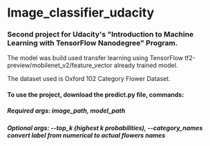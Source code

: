 # Image_classifier_udacity


### Second project for Udacity's "Introduction to Machine Learning with TensorFlow Nanodegree" Program.

The model was build used transfer learning using TensorFlow tf2-preview/mobilenet_v2/feature_vector already trained model.

The dataset used is Oxford 102 Category Flower Dataset.

#### To use the project, download the  predict.py file, commands:
##### Required args: image_path, model_path 
##### Optional args: --top_k (highest k probabilities), --category_names convert label from numerical to actual flowers names 

